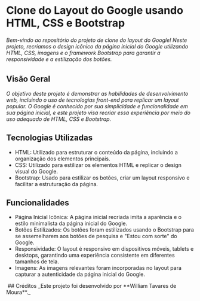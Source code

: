 # Clone do Layout do Google usando HTML, CSS e Bootstrap

###### Bem-vindo ao repositório do projeto de clone do layout do Google! Neste projeto, recriamos o design icônico da página inicial do Google utilizando HTML, CSS, imagens e o framework Bootstrap para garantir a responsividade e a estilização dos botões.

## Visão Geral
*O objetivo deste projeto é demonstrar as habilidades de desenvolvimento web, incluindo o uso de tecnologias front-end para replicar um layout popular. O Google é conhecido por sua simplicidade e funcionalidade em sua página inicial, e este projeto visa recriar essa experiência por meio do uso adequado de HTML, CSS e Bootstrap.*

## Tecnologias Utilizadas
* HTML: Utilizado para estruturar o conteúdo da página, incluindo a organização dos elementos principais.
* CSS: Utilizado para estilizar os elementos HTML e replicar o design visual do Google.
* Bootstrap: Usado para estilizar os botões, criar um layout responsivo e facilitar a estruturação da página.
## Funcionalidades
* Página Inicial Icônica: A página inicial recriada imita a aparência e o estilo minimalista da página inicial do Google.
* Botões Estilizados: Os botões foram estilizados usando o Bootstrap para se assemelharem aos botões de pesquisa e "Estou com sorte" do Google.
* Responsividade: O layout é responsivo em dispositivos móveis, tablets e desktops, garantindo uma experiência consistente em diferentes tamanhos de tela.
* Imagens: As imagens relevantes foram incorporadas no layout para capturar a autenticidade da página inicial do Google.
<div aling-"center">
  <img src-""
</div>
## Créditos
_Este projeto foi desenvolvido por **William Tavares de Moura**._
